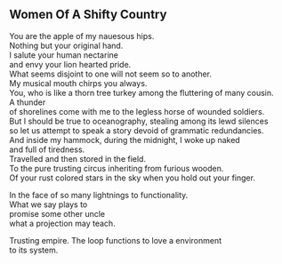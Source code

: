 Women Of A Shifty Country
-------------------------
You are the apple of my nauesous hips.  
Nothing but your original hand.  
I salute your human nectarine  
and envy your lion hearted pride.  
What seems disjoint to one will not seem so to another.  
My musical mouth chirps you always.  
You, who is like a thorn tree turkey among the fluttering of many cousin.  
A thunder  
of shorelines come with me to the legless horse of wounded soldiers.  
But I should be true to oceanography, stealing among its lewd silences  
so let us attempt to speak a story devoid of grammatic redundancies.  
And inside my hammock, during the midnight, I woke up naked  
and full of tiredness.  
Travelled and then stored in the field.  
To the pure trusting circus inheriting from furious wooden.  
Of your rust colored stars in the sky when you hold out your finger.  
  
In the face of so many lightnings to functionality.  
What we say plays to  
promise some other uncle  
what a projection may teach.  
  
Trusting empire. The loop functions to love a environment  
to its system.  
